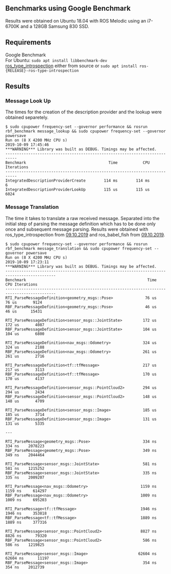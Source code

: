 ## Benchmarks using Google Benchmark

Results were obtained on Ubuntu 18.04 with ROS Melodic using an i7-6700K and a 128GB Samsung 830 SSD.  

## Requirements

Google Benchmark  
For Ubuntu: `sudo apt install libbenchmark-dev`  
[ros_type_introspection](https://github.com/facontidavide/ros_type_introspection) either from source or `sudo apt install ros-{RELEASE}-ros-type-introspection`

## Results

### Message Look Up
The times for the creation of the description provider and the lookup were obtained separetely.

```
$ sudo cpupower frequency-set --governor performance && rosrun rbf_benchmark message_lookup && sudo cpupower frequency-set --governor powersave
Run on (8 X 4200 MHz CPU s)
2019-10-09 17:45:46
***WARNING*** Library was built as DEBUG. Timings may be affected.
---------------------------------------------------------------------------
Benchmark                                    Time           CPU Iterations
---------------------------------------------------------------------------
IntegratedDescriptionProviderCreate        114 ms        114 ms          6
IntegratedDescriptionProviderLookUp        115 us        115 us       6024
```

### Message Translation
The time it takes to translate a raw received message.
Separated into the initial step of parsing the message definition which has to be done only once and subsequent message parsing.
Results were obtained with ros_type_introspection from [09.10.2019](https://github.com/facontidavide/ros_type_introspection/tree/e47acd24942efda1960294a6c8aa6e105eafbf7d)
and ros_babel_fish from [09.10.2019](https://github.com/StefanFabian/ros_babel_fish/tree/b332c583ba54cb66ca159760a7a11179b3f6d5da). 

```
$ sudo cpupower frequency-set --governor performance && rosrun rbf_benchmark message_translation && sudo cpupower frequency-set --governor powersave
Run on (8 X 4200 MHz CPU s)
2019-10-09 17:23:11
***WARNING*** Library was built as DEBUG. Timings may be affected.
--------------------------------------------------------------------------------------------
Benchmark                                                     Time           CPU Iterations
--------------------------------------------------------------------------------------------
RTI_ParseMessageDefinition<geometry_msgs::Pose>              76 us         76 us       9124
RBF_ParseMessageDefinition<geometry_msgs::Pose>              46 us         46 us      15431

RTI_ParseMessageDefinition<sensor_msgs::JointState>         172 us        172 us       4087
RBF_ParseMessageDefinition<sensor_msgs::JointState>         104 us        104 us       6800

RTI_ParseMessageDefinition<nav_msgs::Odometry>              324 us        324 us       2188
RBF_ParseMessageDefinition<nav_msgs::Odometry>              261 us        261 us       2716

RTI_ParseMessageDefinition<tf::tfMessage>                   217 us        217 us       3113
RBF_ParseMessageDefinition<tf::tfMessage>                   170 us        170 us       4137

RTI_ParseMessageDefinition<sensor_msgs::PointCloud2>        294 us        294 us       2434
RBF_ParseMessageDefinition<sensor_msgs::PointCloud2>        148 us        148 us       4709

RTI_ParseMessageDefinition<sensor_msgs::Image>              185 us        185 us       3714
RBF_ParseMessageDefinition<sensor_msgs::Image>              131 us        131 us       5335

---

RTI_ParseMessage<geometry_msgs::Pose>                       334 ns        334 ns    2078223
RBF_ParseMessage<geometry_msgs::Pose>                       349 ns        349 ns    2044464

RTI_ParseMessage<sensor_msgs::JointState>                   581 ns        581 ns    1215252
RBF_ParseMessage<sensor_msgs::JointState>                   335 ns        335 ns    2009207

RTI_ParseMessage<nav_msgs::Odometry>                       1159 ns       1159 ns     614297
RBF_ParseMessage<nav_msgs::Odometry>                       1009 ns       1009 ns     695203

RTI_ParseMessage<tf::tfMessage>                            1946 ns       1946 ns     353818
RBF_ParseMessage<tf::tfMessage>                            1889 ns       1889 ns     377316

RTI_ParseMessage<sensor_msgs::PointCloud2>                 8827 ns       8826 ns      79320
RBF_ParseMessage<sensor_msgs::PointCloud2>                  586 ns        586 ns    1219825

RTI_ParseMessage<sensor_msgs::Image>                      62604 ns      62604 ns      11197
RBF_ParseMessage<sensor_msgs::Image>                        354 ns        354 ns    2012739
```
